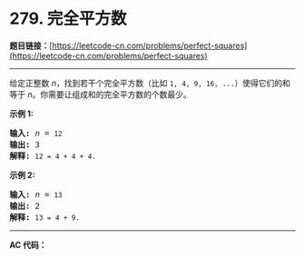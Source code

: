 # 279. 完全平方数

**题目链接：**[https://leetcode-cn.com/problems/perfect-squares](https://leetcode-cn.com/problems/perfect-squares)

---

<div class="content__1Y2H">
 <div class="notranslate">
  <p>给定正整数&nbsp;<em>n</em>，找到若干个完全平方数（比如&nbsp;<code>1, 4, 9, 16, ...</code>）使得它们的和等于<em> n</em>。你需要让组成和的完全平方数的个数最少。</p> 
  <p><strong>示例&nbsp;1:</strong></p> 
  <pre class="language-text"><strong>输入:</strong> <em>n</em> = <code>12</code>
<strong>输出:</strong> 3 
<strong>解释: </strong><code>12 = 4 + 4 + 4.</code></pre> 
  <p><strong>示例 2:</strong></p> 
  <pre class="language-text"><strong>输入:</strong> <em>n</em> = <code>13</code>
<strong>输出:</strong> 2
<strong>解释: </strong><code>13 = 4 + 9.</code></pre> 
 </div>
</div>

---

**AC 代码：**

```java

```